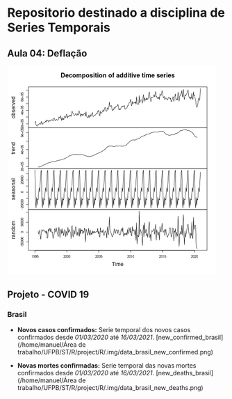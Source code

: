 # Repositorio destinado a disciplina de Series Temporais

## Aula 04: Deflação

![Deflação](https://raw.githubusercontent.com/Manuelfjr/ST/main/R/.img/icms_stl.png)


## Projeto - COVID 19

### Brasil
* **Novos casos confirmados:** Serie temporal dos novos casos confirmados desde _01/03/2020_ até _16/03/2021_.
[new_confirmed_brasil](/home/manuel/Área de trabalho/UFPB/ST/R/project/R/.img/data_brasil_new_confirmed.png)

* **Novas mortes confirmadas:** Serie temporal das novas mortes confirmados desde _01/03/2020_ até _16/03/2021_.
[new_deaths_brasil](/home/manuel/Área de trabalho/UFPB/ST/R/project/R/.img/data_brasil_new_deaths.png)
